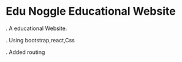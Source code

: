 # Edu Noggle Educational Website



. A educational Website.

. Using bootstrap,react,Css

. Added routing




